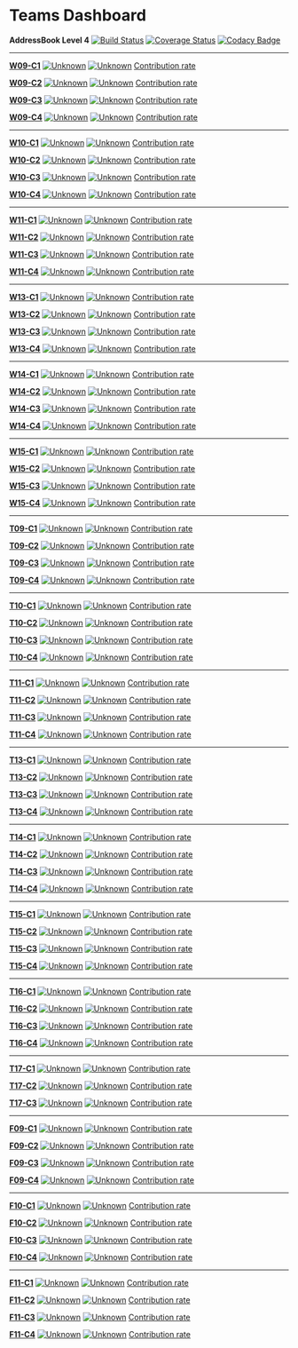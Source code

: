 # Teams Dashboard

**AddressBook Level 4** 
[![Build Status](https://travis-ci.org/se-edu/addressbook-level4.svg?branch=master)](https://travis-ci.org/se-edu/addressbook-level4)
[![Coverage Status](https://coveralls.io/repos/github/se-edu/addressbook-level4/badge.svg?branch=master)](https://coveralls.io/github/se-edu/addressbook-level4?branch=master)
[![Codacy Badge](https://api.codacy.com/project/badge/Grade/fc0b7775cf7f4fdeaf08776f3d8e364a)](https://www.codacy.com/app/damith/addressbook-level4?utm_source=github.com&amp;utm_medium=referral&amp;utm_content=se-edu/addressbook-level4&amp;utm_campaign=Badge_Grade)

-----

[**W09-C1**](https://github.com/CS2103AUG2016-W09-C1/main/blob/master/docs/AboutUs.md) 
[![Unknown](https://travis-ci.org/CS2103AUG2016-W09-C1/main.svg?branch=master)](https://travis-ci.org/CS2103AUG2016-W09-C1/main)
[![Unknown](https://coveralls.io/repos/github/CS2103AUG2016-W09-C1/main/badge.svg?branch=master)](https://coveralls.io/github/CS2103AUG2016-W09-C1/main?branch=master)
[Contribution rate](https://github.com/CS2103AUG2016-W09-C1/main/graphs/contributors?from=2016-09-30&to=2016-11-08&type=c)

[**W09-C2**](https://github.com/CS2103AUG2016-W09-C2/main/blob/master/docs/AboutUs.md) 
[![Unknown](https://travis-ci.org/CS2103AUG2016-W09-C2/main.svg?branch=master)](https://travis-ci.org/CS2103AUG2016-W09-C2/main)
[![Unknown](https://coveralls.io/repos/github/CS2103AUG2016-W09-C2/main/badge.svg?branch=master)](https://coveralls.io/github/CS2103AUG2016-W09-C2/main?branch=master)
[Contribution rate](https://github.com/CS2103AUG2016-W09-C2/main/graphs/contributors?from=2016-09-30&to=2016-11-08&type=c)

[**W09-C3**](https://github.com/CS2103AUG2016-W09-C3/main/blob/master/docs/AboutUs.md) 
[![Unknown](https://travis-ci.org/CS2103AUG2016-W09-C3/main.svg?branch=master)](https://travis-ci.org/CS2103AUG2016-W09-C3/main)
[![Unknown](https://coveralls.io/repos/github/CS2103AUG2016-W09-C3/main/badge.svg?branch=master)](https://coveralls.io/github/CS2103AUG2016-W09-C3/main?branch=master)
[Contribution rate](https://github.com/CS2103AUG2016-W09-C3/main/graphs/contributors?from=2016-09-30&to=2016-11-08&type=c)

[**W09-C4**](https://github.com/CS2103AUG2016-W09-C4/main/blob/master/docs/AboutUs.md) 
[![Unknown](https://travis-ci.org/CS2103AUG2016-W09-C4/main.svg?branch=master)](https://travis-ci.org/CS2103AUG2016-W09-C4/main)
[![Unknown](https://coveralls.io/repos/github/CS2103AUG2016-W09-C4/main/badge.svg?branch=master)](https://coveralls.io/github/CS2103AUG2016-W09-C4/main?branch=master)
[Contribution rate](https://github.com/CS2103AUG2016-W09-C4/main/graphs/contributors?from=2016-09-30&to=2016-11-08&type=c)

-----

[**W10-C1**](https://github.com/CS2103AUG2016-W10-C1/main/blob/master/docs/AboutUs.md) 
[![Unknown](https://travis-ci.org/CS2103AUG2016-W10-C1/main.svg?branch=master)](https://travis-ci.org/CS2103AUG2016-W10-C1/main)
[![Unknown](https://coveralls.io/repos/github/CS2103AUG2016-W10-C1/main/badge.svg?branch=master)](https://coveralls.io/github/CS2103AUG2016-W10-C1/main?branch=master)
[Contribution rate](https://github.com/CS2103AUG2016-W10-C1/main/graphs/contributors?from=2016-09-30&to=2016-11-08&type=c)

[**W10-C2**](https://github.com/CS2103AUG2016-W10-C2/main/blob/master/docs/AboutUs.md) 
[![Unknown](https://travis-ci.org/CS2103AUG2016-W10-C2/main.svg?branch=master)](https://travis-ci.org/CS2103AUG2016-W10-C2/main)
[![Unknown](https://coveralls.io/repos/github/CS2103AUG2016-W10-C2/main/badge.svg?branch=master)](https://coveralls.io/github/CS2103AUG2016-W10-C2/main?branch=master)
[Contribution rate](https://github.com/CS2103AUG2016-W10-C2/main/graphs/contributors?from=2016-09-30&to=2016-11-08&type=c)

[**W10-C3**](https://github.com/CS2103AUG2016-W10-C3/main/blob/master/docs/AboutUs.md) 
[![Unknown](https://travis-ci.org/CS2103AUG2016-W10-C3/main.svg?branch=master)](https://travis-ci.org/CS2103AUG2016-W10-C3/main)
[![Unknown](https://coveralls.io/repos/github/CS2103AUG2016-W10-C3/main/badge.svg?branch=master)](https://coveralls.io/github/CS2103AUG2016-W10-C3/main?branch=master)
[Contribution rate](https://github.com/CS2103AUG2016-W10-C3/main/graphs/contributors?from=2016-09-30&to=2016-11-08&type=c)

[**W10-C4**](https://github.com/CS2103AUG2016-W10-C4/main/blob/master/docs/AboutUs.md) 
[![Unknown](https://travis-ci.org/CS2103AUG2016-W10-C4/main.svg?branch=master)](https://travis-ci.org/CS2103AUG2016-W10-C4/main)
[![Unknown](https://coveralls.io/repos/github/CS2103AUG2016-W10-C4/main/badge.svg?branch=master)](https://coveralls.io/github/CS2103AUG2016-W10-C4/main?branch=master)
[Contribution rate](https://github.com/CS2103AUG2016-W10-C4/main/graphs/contributors?from=2016-09-30&to=2016-11-08&type=c)

-----

[**W11-C1**](https://github.com/CS2103AUG2016-W11-C1/main/blob/master/docs/AboutUs.md) 
[![Unknown](https://travis-ci.org/CS2103AUG2016-W11-C1/main.svg?branch=master)](https://travis-ci.org/CS2103AUG2016-W11-C1/main)
[![Unknown](https://coveralls.io/repos/github/CS2103AUG2016-W11-C1/main/badge.svg?branch=master)](https://coveralls.io/github/CS2103AUG2016-W11-C1/main?branch=master)
[Contribution rate](https://github.com/CS2103AUG2016-W11-C1/main/graphs/contributors?from=2016-09-30&to=2016-11-08&type=c)

[**W11-C2**](https://github.com/CS2103AUG2016-W11-C2/main/blob/master/docs/AboutUs.md) 
[![Unknown](https://travis-ci.org/CS2103AUG2016-W11-C2/main.svg?branch=master)](https://travis-ci.org/CS2103AUG2016-W11-C2/main)
[![Unknown](https://coveralls.io/repos/github/CS2103AUG2016-W11-C2/main/badge.svg?branch=master)](https://coveralls.io/github/CS2103AUG2016-W11-C2/main?branch=master)
[Contribution rate](https://github.com/CS2103AUG2016-W11-C2/main/graphs/contributors?from=2016-09-30&to=2016-11-08&type=c)

[**W11-C3**](https://github.com/CS2103AUG2016-W11-C3/main/blob/master/docs/AboutUs.md) 
[![Unknown](https://travis-ci.org/CS2103AUG2016-W11-C3/main.svg?branch=master)](https://travis-ci.org/CS2103AUG2016-W11-C3/main)
[![Unknown](https://coveralls.io/repos/github/CS2103AUG2016-W11-C3/main/badge.svg?branch=master)](https://coveralls.io/github/CS2103AUG2016-W11-C3/main?branch=master)
[Contribution rate](https://github.com/CS2103AUG2016-W11-C3/main/graphs/contributors?from=2016-09-30&to=2016-11-08&type=c)

[**W11-C4**](https://github.com/CS2103AUG2016-W11-C4/main/blob/master/docs/AboutUs.md) 
[![Unknown](https://travis-ci.org/CS2103AUG2016-W11-C4/main.svg?branch=master)](https://travis-ci.org/CS2103AUG2016-W11-C4/main)
[![Unknown](https://coveralls.io/repos/github/CS2103AUG2016-W11-C4/main/badge.svg?branch=master)](https://coveralls.io/github/CS2103AUG2016-W11-C4/main?branch=master)
[Contribution rate](https://github.com/CS2103AUG2016-W11-C4/main/graphs/contributors?from=2016-09-30&to=2016-11-08&type=c)

-----

[**W13-C1**](https://github.com/CS2103AUG2016-W13-C1/main/blob/master/docs/AboutUs.md) 
[![Unknown](https://travis-ci.org/CS2103AUG2016-W13-C1/main.svg?branch=master)](https://travis-ci.org/CS2103AUG2016-W13-C1/main)
[![Unknown](https://coveralls.io/repos/github/CS2103AUG2016-W13-C1/main/badge.svg?branch=master)](https://coveralls.io/github/CS2103AUG2016-W13-C1/main?branch=master)
[Contribution rate](https://github.com/CS2103AUG2016-W13-C1/main/graphs/contributors?from=2016-09-30&to=2016-11-08&type=c)

[**W13-C2**](https://github.com/CS2103AUG2016-W13-C2/main/blob/master/docs/AboutUs.md) 
[![Unknown](https://travis-ci.org/CS2103AUG2016-W13-C2/main.svg?branch=master)](https://travis-ci.org/CS2103AUG2016-W13-C2/main)
[![Unknown](https://coveralls.io/repos/github/CS2103AUG2016-W13-C2/main/badge.svg?branch=master)](https://coveralls.io/github/CS2103AUG2016-W13-C2/main?branch=master)
[Contribution rate](https://github.com/CS2103AUG2016-W13-C2/main/graphs/contributors?from=2016-09-30&to=2016-11-08&type=c)

[**W13-C3**](https://github.com/CS2103AUG2016-W13-C3/main/blob/master/docs/AboutUs.md) 
[![Unknown](https://travis-ci.org/CS2103AUG2016-W13-C3/main.svg?branch=master)](https://travis-ci.org/CS2103AUG2016-W13-C3/main)
[![Unknown](https://coveralls.io/repos/github/CS2103AUG2016-W13-C3/main/badge.svg?branch=master)](https://coveralls.io/github/CS2103AUG2016-W13-C3/main?branch=master)
[Contribution rate](https://github.com/CS2103AUG2016-W13-C3/main/graphs/contributors?from=2016-09-30&to=2016-11-08&type=c)

[**W13-C4**](https://github.com/CS2103AUG2016-W13-C4/main/blob/master/docs/AboutUs.md) 
[![Unknown](https://travis-ci.org/CS2103AUG2016-W13-C4/main.svg?branch=master)](https://travis-ci.org/CS2103AUG2016-W13-C4/main)
[![Unknown](https://coveralls.io/repos/github/CS2103AUG2016-W13-C4/main/badge.svg?branch=master)](https://coveralls.io/github/CS2103AUG2016-W13-C4/main?branch=master)
[Contribution rate](https://github.com/CS2103AUG2016-W13-C4/main/graphs/contributors?from=2016-09-30&to=2016-11-08&type=c)

-----

[**W14-C1**](https://github.com/CS2103AUG2016-W14-C1/main/blob/master/docs/AboutUs.md) 
[![Unknown](https://travis-ci.org/CS2103AUG2016-W14-C1/main.svg?branch=master)](https://travis-ci.org/CS2103AUG2016-W14-C1/main)
[![Unknown](https://coveralls.io/repos/github/CS2103AUG2016-W14-C1/main/badge.svg?branch=master)](https://coveralls.io/github/CS2103AUG2016-W14-C1/main?branch=master)
[Contribution rate](https://github.com/CS2103AUG2016-W14-C1/main/graphs/contributors?from=2016-09-30&to=2016-11-08&type=c)

[**W14-C2**](https://github.com/CS2103AUG2016-W14-C2/main/blob/master/docs/AboutUs.md) 
[![Unknown](https://travis-ci.org/CS2103AUG2016-W14-C2/main.svg?branch=master)](https://travis-ci.org/CS2103AUG2016-W14-C2/main)
[![Unknown](https://coveralls.io/repos/github/CS2103AUG2016-W14-C2/main/badge.svg?branch=master)](https://coveralls.io/github/CS2103AUG2016-W14-C2/main?branch=master)
[Contribution rate](https://github.com/CS2103AUG2016-W14-C2/main/graphs/contributors?from=2016-09-30&to=2016-11-08&type=c)

[**W14-C3**](https://github.com/CS2103AUG2016-W14-C3/main/blob/master/docs/AboutUs.md) 
[![Unknown](https://travis-ci.org/CS2103AUG2016-W14-C3/main.svg?branch=master)](https://travis-ci.org/CS2103AUG2016-W14-C3/main)
[![Unknown](https://coveralls.io/repos/github/CS2103AUG2016-W14-C3/main/badge.svg?branch=master)](https://coveralls.io/github/CS2103AUG2016-W14-C3/main?branch=master)
[Contribution rate](https://github.com/CS2103AUG2016-W14-C3/main/graphs/contributors?from=2016-09-30&to=2016-11-08&type=c)

[**W14-C4**](https://github.com/CS2103AUG2016-W14-C4/main/blob/master/docs/AboutUs.md) 
[![Unknown](https://travis-ci.org/CS2103AUG2016-W14-C4/main.svg?branch=master)](https://travis-ci.org/CS2103AUG2016-W14-C4/main)
[![Unknown](https://coveralls.io/repos/github/CS2103AUG2016-W14-C4/main/badge.svg?branch=master)](https://coveralls.io/github/CS2103AUG2016-W14-C4/main?branch=master)
[Contribution rate](https://github.com/CS2103AUG2016-W14-C4/main/graphs/contributors?from=2016-09-30&to=2016-11-08&type=c)

-----

[**W15-C1**](https://github.com/CS2103AUG2016-W15-C1/main/blob/master/docs/AboutUs.md) 
[![Unknown](https://travis-ci.org/CS2103AUG2016-W15-C1/main.svg?branch=master)](https://travis-ci.org/CS2103AUG2016-W15-C1/main)
[![Unknown](https://coveralls.io/repos/github/CS2103AUG2016-W15-C1/main/badge.svg?branch=master)](https://coveralls.io/github/CS2103AUG2016-W15-C1/main?branch=master)
[Contribution rate](https://github.com/CS2103AUG2016-W15-C1/main/graphs/contributors?from=2016-09-30&to=2016-11-08&type=c)

[**W15-C2**](https://github.com/CS2103AUG2016-W15-C2/main/blob/master/docs/AboutUs.md) 
[![Unknown](https://travis-ci.org/CS2103AUG2016-W15-C2/main.svg?branch=master)](https://travis-ci.org/CS2103AUG2016-W15-C2/main)
[![Unknown](https://coveralls.io/repos/github/CS2103AUG2016-W15-C2/main/badge.svg?branch=master)](https://coveralls.io/github/CS2103AUG2016-W15-C2/main?branch=master)
[Contribution rate](https://github.com/CS2103AUG2016-W15-C2/main/graphs/contributors?from=2016-09-30&to=2016-11-08&type=c)

[**W15-C3**](https://github.com/CS2103AUG2016-W15-C3/main/blob/master/docs/AboutUs.md) 
[![Unknown](https://travis-ci.org/CS2103AUG2016-W15-C3/main.svg?branch=master)](https://travis-ci.org/CS2103AUG2016-W15-C3/main)
[![Unknown](https://coveralls.io/repos/github/CS2103AUG2016-W15-C3/main/badge.svg?branch=master)](https://coveralls.io/github/CS2103AUG2016-W15-C3/main?branch=master)
[Contribution rate](https://github.com/CS2103AUG2016-W15-C3/main/graphs/contributors?from=2016-09-30&to=2016-11-08&type=c)

[**W15-C4**](https://github.com/CS2103AUG2016-W15-C4/main/blob/master/docs/AboutUs.md) 
[![Unknown](https://travis-ci.org/CS2103AUG2016-W15-C4/main.svg?branch=master)](https://travis-ci.org/CS2103AUG2016-W15-C4/main)
[![Unknown](https://coveralls.io/repos/github/CS2103AUG2016-W15-C4/main/badge.svg?branch=master)](https://coveralls.io/github/CS2103AUG2016-W15-C4/main?branch=master)
[Contribution rate](https://github.com/CS2103AUG2016-W15-C4/main/graphs/contributors?from=2016-09-30&to=2016-11-08&type=c)

-----
[**T09-C1**](https://github.com/CS2103AUG2016-T09-C1/main/blob/master/docs/AboutUs.md) 
[![Unknown](https://travis-ci.org/CS2103AUG2016-T09-C1/main.svg?branch=master)](https://travis-ci.org/CS2103AUG2016-T09-C1/main)
[![Unknown](https://coveralls.io/repos/github/CS2103AUG2016-T09-C1/main/badge.svg?branch=master)](https://coveralls.io/github/CS2103AUG2016-T09-C1/main?branch=master)
[Contribution rate](https://github.com/CS2103AUG2016-T09-C1/main/graphs/contributors?from=2016-09-30&to=2016-11-08&type=c)

[**T09-C2**](https://github.com/CS2103AUG2016-T09-C2/main/blob/master/docs/AboutUs.md) 
[![Unknown](https://travis-ci.org/CS2103AUG2016-T09-C2/main.svg?branch=master)](https://travis-ci.org/CS2103AUG2016-T09-C2/main)
[![Unknown](https://coveralls.io/repos/github/CS2103AUG2016-T09-C2/main/badge.svg?branch=master)](https://coveralls.io/github/CS2103AUG2016-T09-C2/main?branch=master)
[Contribution rate](https://github.com/CS2103AUG2016-T09-C2/main/graphs/contributors?from=2016-09-30&to=2016-11-08&type=c)

[**T09-C3**](https://github.com/CS2103AUG2016-T09-C3/main/blob/master/docs/AboutUs.md) 
[![Unknown](https://travis-ci.org/CS2103AUG2016-T09-C3/main.svg?branch=master)](https://travis-ci.org/CS2103AUG2016-T09-C3/main)
[![Unknown](https://coveralls.io/repos/github/CS2103AUG2016-T09-C3/main/badge.svg?branch=master)](https://coveralls.io/github/CS2103AUG2016-T09-C3/main?branch=master)
[Contribution rate](https://github.com/CS2103AUG2016-T09-C3/main/graphs/contributors?from=2016-09-30&to=2016-11-08&type=c)

[**T09-C4**](https://github.com/CS2103AUG2016-T09-C4/main/blob/master/docs/AboutUs.md) 
[![Unknown](https://travis-ci.org/CS2103AUG2016-T09-C4/main.svg?branch=master)](https://travis-ci.org/CS2103AUG2016-T09-C4/main)
[![Unknown](https://coveralls.io/repos/github/CS2103AUG2016-T09-C4/main/badge.svg?branch=master)](https://coveralls.io/github/CS2103AUG2016-T09-C4/main?branch=master)
[Contribution rate](https://github.com/CS2103AUG2016-T09-C4/main/graphs/contributors?from=2016-09-30&to=2016-11-08&type=c)

-----

[**T10-C1**](https://github.com/CS2103AUG2016-T10-C1/main/blob/master/docs/AboutUs.md) 
[![Unknown](https://travis-ci.org/CS2103AUG2016-T10-C1/main.svg?branch=master)](https://travis-ci.org/CS2103AUG2016-T10-C1/main)
[![Unknown](https://coveralls.io/repos/github/CS2103AUG2016-T10-C1/main/badge.svg?branch=master)](https://coveralls.io/github/CS2103AUG2016-T10-C1/main?branch=master)
[Contribution rate](https://github.com/CS2103AUG2016-T10-C1/main/graphs/contributors?from=2016-09-30&to=2016-11-08&type=c)

[**T10-C2**](https://github.com/CS2103AUG2016-T10-C2/main/blob/master/docs/AboutUs.md) 
[![Unknown](https://travis-ci.org/CS2103AUG2016-T10-C2/main.svg?branch=master)](https://travis-ci.org/CS2103AUG2016-T10-C2/main)
[![Unknown](https://coveralls.io/repos/github/CS2103AUG2016-T10-C2/main/badge.svg?branch=master)](https://coveralls.io/github/CS2103AUG2016-T10-C2/main?branch=master)
[Contribution rate](https://github.com/CS2103AUG2016-T10-C2/main/graphs/contributors?from=2016-09-30&to=2016-11-08&type=c)

[**T10-C3**](https://github.com/CS2103AUG2016-T10-C3/main/blob/master/docs/AboutUs.md) 
[![Unknown](https://travis-ci.org/CS2103AUG2016-T10-C3/main.svg?branch=master)](https://travis-ci.org/CS2103AUG2016-T10-C3/main)
[![Unknown](https://coveralls.io/repos/github/CS2103AUG2016-T10-C3/main/badge.svg?branch=master)](https://coveralls.io/github/CS2103AUG2016-T10-C3/main?branch=master)
[Contribution rate](https://github.com/CS2103AUG2016-T10-C3/main/graphs/contributors?from=2016-09-30&to=2016-11-08&type=c)

[**T10-C4**](https://github.com/CS2103AUG2016-T10-C4/main/blob/master/docs/AboutUs.md) 
[![Unknown](https://travis-ci.org/CS2103AUG2016-T10-C4/main.svg?branch=master)](https://travis-ci.org/CS2103AUG2016-T10-C4/main)
[![Unknown](https://coveralls.io/repos/github/CS2103AUG2016-T10-C4/main/badge.svg?branch=master)](https://coveralls.io/github/CS2103AUG2016-T10-C4/main?branch=master)
[Contribution rate](https://github.com/CS2103AUG2016-T10-C4/main/graphs/contributors?from=2016-09-30&to=2016-11-08&type=c)

-----

[**T11-C1**](https://github.com/CS2103AUG2016-T11-C1/main/blob/master/docs/AboutUs.md) 
[![Unknown](https://travis-ci.org/CS2103AUG2016-T11-C1/main.svg?branch=master)](https://travis-ci.org/CS2103AUG2016-T11-C1/main)
[![Unknown](https://coveralls.io/repos/github/CS2103AUG2016-T11-C1/main/badge.svg?branch=master)](https://coveralls.io/github/CS2103AUG2016-T11-C1/main?branch=master)
[Contribution rate](https://github.com/CS2103AUG2016-T11-C1/main/graphs/contributors?from=2016-09-30&to=2016-11-08&type=c)

[**T11-C2**](https://github.com/CS2103AUG2016-T11-C2/main/blob/master/docs/AboutUs.md) 
[![Unknown](https://travis-ci.org/CS2103AUG2016-T11-C2/main.svg?branch=master)](https://travis-ci.org/CS2103AUG2016-T11-C2/main)
[![Unknown](https://coveralls.io/repos/github/CS2103AUG2016-T11-C2/main/badge.svg?branch=master)](https://coveralls.io/github/CS2103AUG2016-T11-C2/main?branch=master)
[Contribution rate](https://github.com/CS2103AUG2016-T10-C2/main/graphs/contributors?from=2016-09-30&to=2016-11-08&type=c)

[**T11-C3**](https://github.com/CS2103AUG2016-T11-C3/main/blob/master/docs/AboutUs.md) 
[![Unknown](https://travis-ci.org/CS2103AUG2016-T11-C3/main.svg?branch=master)](https://travis-ci.org/CS2103AUG2016-T11-C3/main)
[![Unknown](https://coveralls.io/repos/github/CS2103AUG2016-T11-C3/main/badge.svg?branch=master)](https://coveralls.io/github/CS2103AUG2016-T11-C3/main?branch=master)
[Contribution rate](https://github.com/CS2103AUG2016-T10-C3/main/graphs/contributors?from=2016-09-30&to=2016-11-08&type=c)

[**T11-C4**](https://github.com/CS2103AUG2016-T11-C4/main/blob/master/docs/AboutUs.md) 
[![Unknown](https://travis-ci.org/CS2103AUG2016-T11-C4/main.svg?branch=master)](https://travis-ci.org/CS2103AUG2016-T11-C4/main)
[![Unknown](https://coveralls.io/repos/github/CS2103AUG2016-T11-C4/main/badge.svg?branch=master)](https://coveralls.io/github/CS2103AUG2016-T11-C4/main?branch=master)
[Contribution rate](https://github.com/CS2103AUG2016-T10-C4/main/graphs/contributors?from=2016-09-30&to=2016-11-08&type=c)

-----

[**T13-C1**](https://github.com/CS2103AUG2016-T13-C1/main/blob/master/docs/AboutUs.md) 
[![Unknown](https://travis-ci.org/CS2103AUG2016-T13-C1/main.svg?branch=master)](https://travis-ci.org/CS2103AUG2016-T13-C1/main)
[![Unknown](https://coveralls.io/repos/github/CS2103AUG2016-T13-C1/main/badge.svg?branch=master)](https://coveralls.io/github/CS2103AUG2016-T13-C1/main?branch=master)
[Contribution rate](https://github.com/CS2103AUG2016-T13-C1/main/graphs/contributors?from=2016-09-30&to=2016-11-08&type=c)

[**T13-C2**](https://github.com/CS2103AUG2016-T13-C2/main/blob/master/docs/AboutUs.md) 
[![Unknown](https://travis-ci.org/CS2103AUG2016-T13-C2/main.svg?branch=master)](https://travis-ci.org/CS2103AUG2016-T13-C2/main)
[![Unknown](https://coveralls.io/repos/github/CS2103AUG2016-T13-C2/main/badge.svg?branch=master)](https://coveralls.io/github/CS2103AUG2016-T13-C2/main?branch=master)
[Contribution rate](https://github.com/CS2103AUG2016-T13-C2/main/graphs/contributors?from=2016-09-30&to=2016-11-08&type=c)

[**T13-C3**](https://github.com/CS2103AUG2016-T13-C3/main/blob/master/docs/AboutUs.md) 
[![Unknown](https://travis-ci.org/CS2103AUG2016-T13-C3/main.svg?branch=master)](https://travis-ci.org/CS2103AUG2016-T13-C3/main)
[![Unknown](https://coveralls.io/repos/github/CS2103AUG2016-T13-C3/main/badge.svg?branch=master)](https://coveralls.io/github/CS2103AUG2016-T13-C3/main?branch=master)
[Contribution rate](https://github.com/CS2103AUG2016-T13-C3/main/graphs/contributors?from=2016-09-30&to=2016-11-08&type=c)

[**T13-C4**](https://github.com/CS2103AUG2016-T13-C4/main/blob/master/docs/AboutUs.md) 
[![Unknown](https://travis-ci.org/CS2103AUG2016-T13-C4/main.svg?branch=master)](https://travis-ci.org/CS2103AUG2016-T13-C4/main)
[![Unknown](https://coveralls.io/repos/github/CS2103AUG2016-T13-C4/main/badge.svg?branch=master)](https://coveralls.io/github/CS2103AUG2016-T13-C4/main?branch=master)
[Contribution rate](https://github.com/CS2103AUG2016-T13-C4/main/graphs/contributors?from=2016-09-30&to=2016-11-08&type=c)

-----

[**T14-C1**](https://github.com/CS2103AUG2016-T14-C1/main/blob/master/docs/AboutUs.md) 
[![Unknown](https://travis-ci.org/CS2103AUG2016-T14-C1/main.svg?branch=master)](https://travis-ci.org/CS2103AUG2016-T14-C1/main)
[![Unknown](https://coveralls.io/repos/github/CS2103AUG2016-T14-C1/main/badge.svg?branch=master)](https://coveralls.io/github/CS2103AUG2016-T14-C1/main?branch=master)
[Contribution rate](https://github.com/CS2103AUG2016-T14-C1/main/graphs/contributors?from=2016-09-30&to=2016-11-08&type=c)

[**T14-C2**](https://github.com/CS2103AUG2016-T14-C2/main/blob/master/docs/AboutUs.md) 
[![Unknown](https://travis-ci.org/CS2103AUG2016-T14-C2/main.svg?branch=master)](https://travis-ci.org/CS2103AUG2016-T14-C2/main)
[![Unknown](https://coveralls.io/repos/github/CS2103AUG2016-T14-C2/main/badge.svg?branch=master)](https://coveralls.io/github/CS2103AUG2016-T14-C2/main?branch=master)
[Contribution rate](https://github.com/CS2103AUG2016-T14-C2/main/graphs/contributors?from=2016-09-30&to=2016-11-08&type=c)

[**T14-C3**](https://github.com/CS2103AUG2016-T14-C3/main/blob/master/docs/AboutUs.md) 
[![Unknown](https://travis-ci.org/CS2103AUG2016-T14-C3/main.svg?branch=master)](https://travis-ci.org/CS2103AUG2016-T14-C3/main)
[![Unknown](https://coveralls.io/repos/github/CS2103AUG2016-T14-C3/main/badge.svg?branch=master)](https://coveralls.io/github/CS2103AUG2016-T14-C3/main?branch=master)
[Contribution rate](https://github.com/CS2103AUG2016-T14-C3/main/graphs/contributors?from=2016-09-30&to=2016-11-08&type=c)

[**T14-C4**](https://github.com/CS2103AUG2016-T14-C4/main/blob/master/docs/AboutUs.md) 
[![Unknown](https://travis-ci.org/CS2103AUG2016-T14-C4/main.svg?branch=master)](https://travis-ci.org/CS2103AUG2016-T14-C4/main)
[![Unknown](https://coveralls.io/repos/github/CS2103AUG2016-T14-C4/main/badge.svg?branch=master)](https://coveralls.io/github/CS2103AUG2016-T14-C4/main?branch=master)
[Contribution rate](https://github.com/CS2103AUG2016-T14-C4/main/graphs/contributors?from=2016-09-30&to=2016-11-08&type=c)

-----

[**T15-C1**](https://github.com/CS2103AUG2016-T15-C1/main/blob/master/docs/AboutUs.md) 
[![Unknown](https://travis-ci.org/CS2103AUG2016-T15-C1/main.svg?branch=master)](https://travis-ci.org/CS2103AUG2016-T15-C1/main)
[![Unknown](https://coveralls.io/repos/github/CS2103AUG2016-T15-C1/main/badge.svg?branch=master)](https://coveralls.io/github/CS2103AUG2016-T15-C1/main?branch=master)
[Contribution rate](https://github.com/CS2103AUG2016-T16-C1/main/graphs/contributors?from=2016-09-30&to=2016-11-08&type=c)

[**T15-C2**](https://github.com/CS2103AUG2016-T15-C2/main/blob/master/docs/AboutUs.md) 
[![Unknown](https://travis-ci.org/CS2103AUG2016-T15-C2/main.svg?branch=master)](https://travis-ci.org/CS2103AUG2016-T15-C2/main)
[![Unknown](https://coveralls.io/repos/github/CS2103AUG2016-T15-C2/main/badge.svg?branch=master)](https://coveralls.io/github/CS2103AUG2016-T15-C2/main?branch=master)
[Contribution rate](https://github.com/CS2103AUG2016-T15-C2/main/graphs/contributors?from=2016-09-30&to=2016-11-08&type=c)

[**T15-C3**](https://github.com/CS2103AUG2016-T15-C3/main/blob/master/docs/AboutUs.md) 
[![Unknown](https://travis-ci.org/CS2103AUG2016-T15-C3/main.svg?branch=master)](https://travis-ci.org/CS2103AUG2016-T15-C3/main)
[![Unknown](https://coveralls.io/repos/github/CS2103AUG2016-T15-C3/main/badge.svg?branch=master)](https://coveralls.io/github/CS2103AUG2016-T15-C3/main?branch=master)
[Contribution rate](https://github.com/CS2103AUG2016-T15-C3/main/graphs/contributors?from=2016-09-30&to=2016-11-08&type=c)

[**T15-C4**](https://github.com/CS2103AUG2016-T15-C4/main/blob/master/docs/AboutUs.md) 
[![Unknown](https://travis-ci.org/CS2103AUG2016-T15-C4/main.svg?branch=master)](https://travis-ci.org/CS2103AUG2016-T15-C4/main)
[![Unknown](https://coveralls.io/repos/github/CS2103AUG2016-T15-C4/main/badge.svg?branch=master)](https://coveralls.io/github/CS2103AUG2016-T15-C4/main?branch=master)
[Contribution rate](https://github.com/CS2103AUG2016-T15-C4/main/graphs/contributors?from=2016-09-30&to=2016-11-08&type=c)

-----

[**T16-C1**](https://github.com/CS2103AUG2016-T16-C1/main/blob/master/docs/AboutUs.md) 
[![Unknown](https://travis-ci.org/CS2103AUG2016-T16-C1/main.svg?branch=master)](https://travis-ci.org/CS2103AUG2016-T16-C1/main)
[![Unknown](https://coveralls.io/repos/github/CS2103AUG2016-T16-C1/main/badge.svg?branch=master)](https://coveralls.io/github/CS2103AUG2016-T16-C1/main?branch=master)
[Contribution rate](https://github.com/CS2103AUG2016-T16-C1/main/graphs/contributors?from=2016-09-30&to=2016-11-08&type=c)

[**T16-C2**](https://github.com/CS2103AUG2016-T16-C2/main/blob/master/docs/AboutUs.md) 
[![Unknown](https://travis-ci.org/CS2103AUG2016-T16-C2/main.svg?branch=master)](https://travis-ci.org/CS2103AUG2016-T16-C2/main)
[![Unknown](https://coveralls.io/repos/github/CS2103AUG2016-T16-C2/main/badge.svg?branch=master)](https://coveralls.io/github/CS2103AUG2016-T16-C2/main?branch=master)
[Contribution rate](https://github.com/CS2103AUG2016-T16-C2/main/graphs/contributors?from=2016-09-30&to=2016-11-08&type=c)

[**T16-C3**](https://github.com/CS2103AUG2016-T16-C3/main/blob/master/docs/AboutUs.md) 
[![Unknown](https://travis-ci.org/CS2103AUG2016-T16-C3/main.svg?branch=master)](https://travis-ci.org/CS2103AUG2016-T16-C3/main)
[![Unknown](https://coveralls.io/repos/github/CS2103AUG2016-T16-C3/main/badge.svg?branch=master)](https://coveralls.io/github/CS2103AUG2016-T16-C3/main?branch=master)
[Contribution rate](https://github.com/CS2103AUG2016-T16-C3/main/graphs/contributors?from=2016-09-30&to=2016-11-08&type=c)

[**T16-C4**](https://github.com/CS2103AUG2016-T16-C4/main/blob/master/docs/AboutUs.md) 
[![Unknown](https://travis-ci.org/CS2103AUG2016-T16-C4/main.svg?branch=master)](https://travis-ci.org/CS2103AUG2016-T16-C4/main)
[![Unknown](https://coveralls.io/repos/github/CS2103AUG2016-T16-C4/main/badge.svg?branch=master)](https://coveralls.io/github/CS2103AUG2016-T16-C4/main?branch=master)
[Contribution rate](https://github.com/CS2103AUG2016-T16-C4/main/graphs/contributors?from=2016-09-30&to=2016-11-08&type=c)

-----

[**T17-C1**](https://github.com/CS2103AUG2016-T17-C1/main/blob/master/docs/AboutUs.md) 
[![Unknown](https://travis-ci.org/CS2103AUG2016-T17-C1/main.svg?branch=master)](https://travis-ci.org/CS2103AUG2016-T17-C1/main)
[![Unknown](https://coveralls.io/repos/github/CS2103AUG2016-T17-C1/main/badge.svg?branch=master)](https://coveralls.io/github/CS2103AUG2016-T17-C1/main?branch=master)
[Contribution rate](https://github.com/CS2103AUG2016-T17-C1/main/graphs/contributors?from=2016-09-30&to=2016-11-08&type=c)

[**T17-C2**](https://github.com/CS2103AUG2016-T17-C2/main/blob/master/docs/AboutUs.md) 
[![Unknown](https://travis-ci.org/CS2103AUG2016-T17-C2/main.svg?branch=master)](https://travis-ci.org/CS2103AUG2016-T17-C2/main)
[![Unknown](https://coveralls.io/repos/github/CS2103AUG2016-T17-C2/main/badge.svg?branch=master)](https://coveralls.io/github/CS2103AUG2016-T17-C2/main?branch=master)
[Contribution rate](https://github.com/CS2103AUG2016-T17-C2/main/graphs/contributors?from=2016-09-30&to=2016-11-08&type=c)

[**T17-C3**](https://github.com/CS2103AUG2016-T17-C3/main/blob/master/docs/AboutUs.md) 
[![Unknown](https://travis-ci.org/CS2103AUG2016-T17-C3/main.svg?branch=master)](https://travis-ci.org/CS2103AUG2016-T17-C3/main)
[![Unknown](https://coveralls.io/repos/github/CS2103AUG2016-T17-C3/main/badge.svg?branch=master)](https://coveralls.io/github/CS2103AUG2016-T17-C3/main?branch=master)
[Contribution rate](https://github.com/CS2103AUG2016-T17-C3/main/graphs/contributors?from=2016-09-30&to=2016-11-08&type=c)

-----
[**F09-C1**](https://github.com/CS2103AUG2016-F09-C1/main/blob/master/docs/AboutUs.md) 
[![Unknown](https://travis-ci.org/CS2103AUG2016-F09-C1/main.svg?branch=master)](https://travis-ci.org/CS2103AUG2016-F09-C1/main)
[![Unknown](https://coveralls.io/repos/github/CS2103AUG2016-F09-C1/main/badge.svg?branch=master)](https://coveralls.io/github/CS2103AUG2016-F09-C1/main?branch=master)
[Contribution rate](https://github.com/CS2103AUG2016-F09-C1/main/graphs/contributors?from=2016-09-30&to=2016-11-08&type=c)

[**F09-C2**](https://github.com/CS2103AUG2016-F09-C2/main/blob/master/docs/AboutUs.md) 
[![Unknown](https://travis-ci.org/CS2103AUG2016-F09-C2/main.svg?branch=master)](https://travis-ci.org/CS2103AUG2016-F09-C2/main)
[![Unknown](https://coveralls.io/repos/github/CS2103AUG2016-F09-C2/main/badge.svg?branch=master)](https://coveralls.io/github/CS2103AUG2016-F09-C2/main?branch=master)
[Contribution rate](https://github.com/CS2103AUG2016-F09-C2/main/graphs/contributors?from=2016-09-30&to=2016-11-08&type=c)

[**F09-C3**](https://github.com/CS2103AUG2016-F09-C3/main/blob/master/docs/AboutUs.md) 
[![Unknown](https://travis-ci.org/CS2103AUG2016-F09-C3/main.svg?branch=master)](https://travis-ci.org/CS2103AUG2016-F09-C3/main)
[![Unknown](https://coveralls.io/repos/github/CS2103AUG2016-F09-C3/main/badge.svg?branch=master)](https://coveralls.io/github/CS2103AUG2016-F09-C3/main?branch=master)
[Contribution rate](https://github.com/CS2103AUG2016-F09-C3/main/graphs/contributors?from=2016-09-30&to=2016-11-08&type=c)

[**F09-C4**](https://github.com/CS2103AUG2016-F09-C4/main/blob/master/docs/AboutUs.md) 
[![Unknown](https://travis-ci.org/CS2103AUG2016-F09-C4/main.svg?branch=master)](https://travis-ci.org/CS2103AUG2016-F09-C4/main)
[![Unknown](https://coveralls.io/repos/github/CS2103AUG2016-F09-C4/main/badge.svg?branch=master)](https://coveralls.io/github/CS2103AUG2016-F09-C4/main?branch=master)
[Contribution rate](https://github.com/CS2103AUG2016-F09-C4/main/graphs/contributors?from=2016-09-30&to=2016-11-08&type=c)

-----

[**F10-C1**](https://github.com/CS2103AUG2016-F10-C1/main/blob/master/docs/AboutUs.md) 
[![Unknown](https://travis-ci.org/CS2103AUG2016-F10-C1/main.svg?branch=master)](https://travis-ci.org/CS2103AUG2016-F10-C1/main)
[![Unknown](https://coveralls.io/repos/github/CS2103AUG2016-F10-C1/main/badge.svg?branch=master)](https://coveralls.io/github/CS2103AUG2016-F10-C1/main?branch=master)
[Contribution rate](https://github.com/CS2103AUG2016-F10-C1/main/graphs/contributors?from=2016-09-30&to=2016-11-08&type=c)

[**F10-C2**](https://github.com/CS2103AUG2016-F10-C2/main/blob/master/docs/AboutUs.md) 
[![Unknown](https://travis-ci.org/CS2103AUG2016-F10-C2/main.svg?branch=master)](https://travis-ci.org/CS2103AUG2016-F10-C2/main)
[![Unknown](https://coveralls.io/repos/github/CS2103AUG2016-F10-C2/main/badge.svg?branch=master)](https://coveralls.io/github/CS2103AUG2016-F10-C2/main?branch=master)
[Contribution rate](https://github.com/CS2103AUG2016-F10-C2/main/graphs/contributors?from=2016-09-30&to=2016-11-08&type=c)

[**F10-C3**](https://github.com/CS2103AUG2016-F10-C3/main/blob/master/docs/AboutUs.md) 
[![Unknown](https://travis-ci.org/CS2103AUG2016-F10-C3/main.svg?branch=master)](https://travis-ci.org/CS2103AUG2016-F10-C3/main)
[![Unknown](https://coveralls.io/repos/github/CS2103AUG2016-F10-C3/main/badge.svg?branch=master)](https://coveralls.io/github/CS2103AUG2016-F10-C3/main?branch=master)
[Contribution rate](https://github.com/CS2103AUG2016-F10-C3/main/graphs/contributors?from=2016-09-30&to=2016-11-08&type=c)

[**F10-C4**](https://github.com/CS2103AUG2016-F10-C4/main/blob/master/docs/AboutUs.md) 
[![Unknown](https://travis-ci.org/CS2103AUG2016-F10-C4/main.svg?branch=master)](https://travis-ci.org/CS2103AUG2016-F10-C4/main)
[![Unknown](https://coveralls.io/repos/github/CS2103AUG2016-F10-C4/main/badge.svg?branch=master)](https://coveralls.io/github/CS2103AUG2016-F10-C4/main?branch=master)
[Contribution rate](https://github.com/CS2103AUG2016-F10-C4/main/graphs/contributors?from=2016-09-30&to=2016-11-08&type=c)

-----

[**F11-C1**](https://github.com/CS2103AUG2016-F11-C1/main/blob/master/docs/AboutUs.md) 
[![Unknown](https://travis-ci.org/CS2103AUG2016-F11-C1/main.svg?branch=master)](https://travis-ci.org/CS2103AUG2016-F11-C1/main)
[![Unknown](https://coveralls.io/repos/github/CS2103AUG2016-F11-C1/main/badge.svg?branch=master)](https://coveralls.io/github/CS2103AUG2016-F11-C1/main?branch=master)
[Contribution rate](https://github.com/CS2103AUG2016-F11-C1/main/graphs/contributors?from=2016-09-30&to=2016-11-08&type=c)

[**F11-C2**](https://github.com/CS2103AUG2016-F11-C2/main/blob/master/docs/AboutUs.md) 
[![Unknown](https://travis-ci.org/CS2103AUG2016-F11-C2/main.svg?branch=master)](https://travis-ci.org/CS2103AUG2016-F11-C2/main)
[![Unknown](https://coveralls.io/repos/github/CS2103AUG2016-F11-C2/main/badge.svg?branch=master)](https://coveralls.io/github/CS2103AUG2016-F11-C2/main?branch=master)
[Contribution rate](https://github.com/CS2103AUG2016-F11-C2/main/graphs/contributors?from=2016-09-30&to=2016-11-08&type=c)

[**F11-C3**](https://github.com/CS2103AUG2016-F11-C3/main/blob/master/docs/AboutUs.md) 
[![Unknown](https://travis-ci.org/CS2103AUG2016-F11-C3/main.svg?branch=master)](https://travis-ci.org/CS2103AUG2016-F11-C3/main)
[![Unknown](https://coveralls.io/repos/github/CS2103AUG2016-F11-C3/main/badge.svg?branch=master)](https://coveralls.io/github/CS2103AUG2016-F11-C3/main?branch=master)
[Contribution rate](https://github.com/CS2103AUG2016-F11-C3/main/graphs/contributors?from=2016-09-30&to=2016-11-08&type=c)

[**F11-C4**](https://github.com/CS2103AUG2016-F11-C4/main/blob/master/docs/AboutUs.md) 
[![Unknown](https://travis-ci.org/CS2103AUG2016-F11-C4/main.svg?branch=master)](https://travis-ci.org/CS2103AUG2016-F11-C4/main)
[![Unknown](https://coveralls.io/repos/github/CS2103AUG2016-F11-C4/main/badge.svg?branch=master)](https://coveralls.io/github/CS2103AUG2016-F11-C4/main?branch=master)
[Contribution rate](https://github.com/CS2103AUG2016-F11-C4/main/graphs/contributors?from=2016-09-30&to=2016-11-08&type=c)
